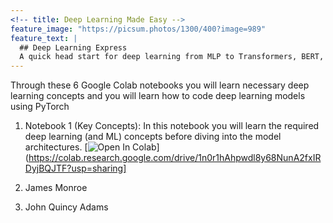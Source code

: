 ```yaml
---
<!-- title: Deep Learning Made Easy -->
feature_image: "https://picsum.photos/1300/400?image=989"
feature_text: |
  ## Deep Learning Express
  A quick head start for deep learning from MLP to Transformers, BERT, and GPT-2
---
```


Through these 6 Google Colab notebooks you will learn necessary deep learning concepts and you will learn how to code deep learning models using PyTorch
1. Notebook 1 (Key Concepts): In this notebook you will learn the required deep learning (and ML) concepts before diving into the model architectures.
[![Open In Colab](https://colab.research.google.com/assets/colab-badge.svg)](https://colab.research.google.com/drive/1n0r1hAhpwdl8y68NunA2fxIRDyjBQJTF?usp=sharing]
  
2. James Monroe
3. John Quincy Adams
